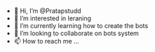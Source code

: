 - 👋 Hi, I’m @Pratapstudd
- 👀 I’m interested in leraning 
- 🌱 I’m currently learning how to create the bots 
- 💞️ I’m looking to collaborate on bots system 
- 📫 How to reach me ...

<!---
Pratapstudd/Pratapstudd is a ✨ special ✨ repository because its `README.md` (this file) appears on your GitHub profile.
You can click the Preview link to take a look at your changes.
--->
